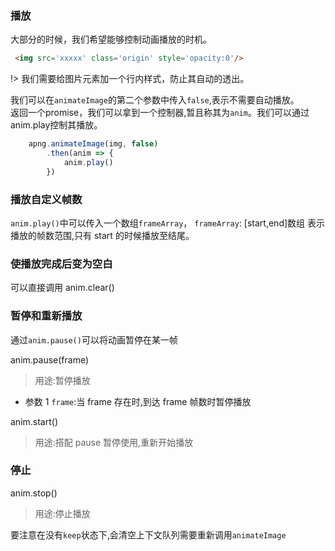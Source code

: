 ### 播放

大部分的时候，我们希望能够控制动画播放的时机。

```html
 <img src='xxxxx' class='origin' style='opacity:0'/>
```

!> 我们需要给图片元素加一个行内样式，防止其自动的透出。

我们可以在`animateImage`的第二个参数中传入`false`,表示不需要自动播放。<br>
返回一个promise，我们可以拿到一个控制器,暂且称其为`anim`。我们可以通过anim.play控制其播放。<br>

```js
    apng.animateImage(img, false)
        .then(anim => {
            anim.play()
        })
```

### 播放自定义帧数

`anim.play()`中可以传入一个数组`frameArray`，
`frameArray`: [start,end]数组 表示播放的帧数范围,只有 start 的时候播放至结尾。

### 使播放完成后变为空白

可以直接调用 anim.clear()

### 暂停和重新播放

通过`anim.pause()`可以将动画暂停在某一帧

anim.pause(frame)<br>
> 用途:暂停播放
- 参数 1 `frame`:当 frame 存在时,到达 frame 帧数时暂停播放<br>

anim.start()<br>
> 用途:搭配 pause 暂停使用,重新开始播放

### 停止

anim.stop()

> 用途:停止播放 

要注意在没有`keep`状态下,会清空上下文队列需要重新调用`animateImage`
